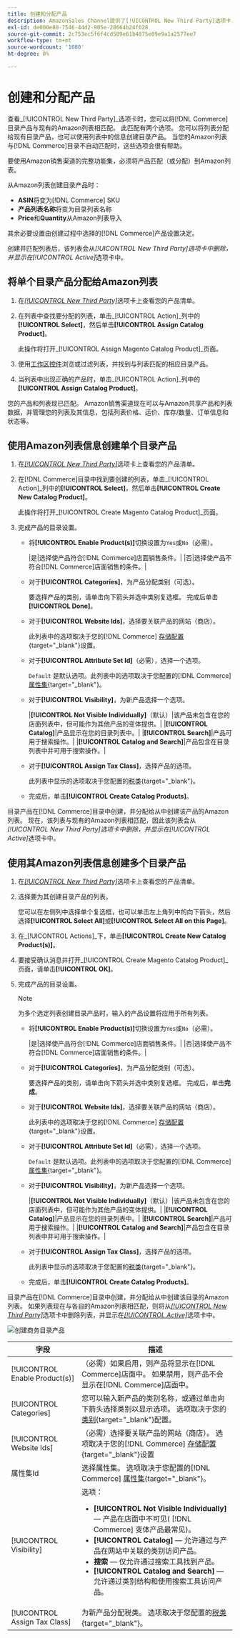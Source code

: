 ```yaml
---
title: 创建和分配产品
description: AmazonSales Channel提供了[!UICONTROL New Third Party]选项卡，以帮助创建和分配与Amazon列表匹配的商务目录产品。
exl-id: de000e80-7546-44d2-905e-28664b24f028
source-git-commit: 2c753ec5f6f4cd509e61b4875e09e9a1a2577ee7
workflow-type: tm+mt
source-wordcount: '1080'
ht-degree: 0%

---
```


# 创建和分配产品

查看&#x200B;_[!UICONTROL New Third Party]_选项卡时，您可以将[!DNL Commerce]目录产品与现有的Amazon列表相匹配。 此匹配有两个选项。 您可以将列表分配给现有目录产品，也可以使用列表中的信息创建目录产品。 当您的Amazon列表与[!DNL Commerce]目录不自动匹配时，这些选项会很有帮助。

要使用Amazon销售渠道的完整功能集，必须将产品匹配（或分配）到Amazon列表。

从Amazon列表创建目录产品时：

- **ASIN**&#x200B;将变为[!DNL Commerce] SKU
- **产品列表名称**&#x200B;将变为目录列表名称
- **Price**&#x200B;和&#x200B;**Quantity**&#x200B;从Amazon列表导入

其余必要设置由创建过程中选择的[!DNL Commerce]产品设置决定。

创建并匹配列表后，该列表会从&#x200B;_[!UICONTROL New Third Party]_选项卡中删除，并显示在_[!UICONTROL Active]_&#x200B;选项卡中。

## 将单个目录产品分配给Amazon列表

1. 在[_[!UICONTROL New Third Party]_](./new-third-party-listings.md)选项卡上查看您的产品清单。

1. 在列表中查找要分配的列表，单击&#x200B;_[!UICONTROL Action]_列中的&#x200B;**[!UICONTROL Select]**，然后单击&#x200B;**[!UICONTROL Assign Catalog Product]**。

   此操作将打开&#x200B;_[!UICONTROL Assign Magento Catalog Product]_页面。

1. 使用[工作区控件](./workspace-controls.md)浏览或过滤列表，并找到与列表匹配的相应目录产品。

1. 当列表中出现正确的产品时，单击&#x200B;_[!UICONTROL Action]_列中的&#x200B;**[!UICONTROL Assign Catalog Product]**。

您的产品和列表现已匹配。 Amazon销售渠道现在可以与Amazon共享产品和列表数据，并管理您的列表及其信息，包括列表价格、运价、库存/数量、订单信息和状态等。

## 使用Amazon列表信息创建单个目录产品

1. 在[_[!UICONTROL New Third Party]_](./new-third-party-listings.md)选项卡上查看您的产品清单。

1. 在[!DNL Commerce]目录中找到要创建的列表，单击&#x200B;_[!UICONTROL Action]_列中的&#x200B;**[!UICONTROL Select]**，然后单击&#x200B;**[!UICONTROL Create New Catalog Product]**。

   此操作将打开&#x200B;_[!UICONTROL Create Magento Catalog Product]_页面。

1. 完成产品的目录设置。

   - 将&#x200B;**[!UICONTROL Enable Product(s)]**&#x200B;切换设置为`Yes`或`No`（必需）。

      |是|选择使产品符合[!DNL Commerce]店面销售条件。|
|否|选择使产品不符合[!DNL Commerce]店面销售的条件。|

   - 对于&#x200B;**[!UICONTROL Categories]**，为产品分配类别（可选）。

      要选择产品的类别，请单击向下箭头并选中类别复选框。 完成后单击&#x200B;**[!UICONTROL Done]**。

   - 对于&#x200B;**[!UICONTROL Website Ids]**，选择要关联产品的网站（商店）。

      此列表中的选项取决于您的[!DNL Commerce] [存储配置](https://docs.magento.com/user-guide/stores/websites-stores-views.html){target=&quot;_blank&quot;}设置。

   - 对于&#x200B;**[!UICONTROL Attribute Set Id]**（必需），选择一个选项。

      `Default` 是默认选项。此列表中的选项取决于您配置的[!DNL Commerce] [属性集](https://docs.magento.com/user-guide/stores/attribute-sets.html){target=&quot;_blank&quot;}。

   - 对于&#x200B;**[!UICONTROL Visibility]**，为新产品选择一个选项。

      |**[!UICONTROL Not Visible Individually]**（默认）|该产品未包含在您的店面列表中，但可能作为其他产品的变体提供。|
|**[!UICONTROL Catalog]**|产品显示在您的目录列表中。|
|**[!UICONTROL Search]**|产品可用于搜索操作。|
|**[!UICONTROL Catalog and Search]**|产品包含在目录列表中并可用于搜索操作。|

   - 对于&#x200B;**[!UICONTROL Assign Tax Class]**，选择产品的选项。

      此列表中显示的选项取决于您配置的[税类](https://docs.magento.com/user-guide/tax/tax-class.html){target=&quot;_blank&quot;}。

   - 完成后，单击&#x200B;**[!UICONTROL Create Catalog Products]**。

目录产品在[!DNL Commerce]目录中创建，并分配给从中创建该产品的Amazon列表。 现在，该列表与现有的Amazon列表相匹配，因此该列表会从&#x200B;_[!UICONTROL New Third Party]_选项卡中删除，并显示在_[!UICONTROL Active]_&#x200B;选项卡中。

## 使用其Amazon列表信息创建多个目录产品

1. 在[_[!UICONTROL New Third Party]_](./new-third-party-listings.md)选项卡上查看您的产品清单。

1. 选择要为其创建目录产品的列表。

   您可以在左侧列中选择单个复选框，也可以单击左上角列中的向下箭头，然后选择&#x200B;**[!UICONTROL Select All]**&#x200B;或&#x200B;**[!UICONTROL Select All on this Page]**。

1. 在&#x200B;_[!UICONTROL Actions]_下，单击&#x200B;**[!UICONTROL Create New Catalog Product(s)]**。

1. 要接受确认消息并打开&#x200B;_[!UICONTROL Create Magento Catalog Product]_页面，请单击&#x200B;**[!UICONTROL OK]**。

1. 完成产品的目录设置。

   >[!NOTE]
   >为多个选定列表创建目录产品时，输入的产品设置将应用于所有列表。

   - 将&#x200B;**[!UICONTROL Enable Product(s)]**&#x200B;切换设置为`Yes`或`No`（必需）。

      |是|选择使产品符合[!DNL Commerce]店面销售条件。|
|否|选择使产品不符合[!DNL Commerce]店面销售的条件。|

   - 对于&#x200B;**[!UICONTROL Categories]**，为产品分配类别（可选）。

      要选择产品的类别，请单击向下箭头并选中类别复选框。 完成后，单击&#x200B;**完成**。

   - 对于&#x200B;**[!UICONTROL Website Ids]**，选择要关联产品的网站（商店）。

      此列表中的选项取决于您的[!DNL Commerce] [存储配置](https://docs.magento.com/user-guide/stores/websites-stores-views.html){target=&quot;_blank&quot;}设置。

   - 对于&#x200B;**[!UICONTROL Attribute Set Id]**（必需），选择一个选项。

      `Default` 是默认选项。此列表中的选项取决于您配置的[!DNL Commerce] [属性集](https://docs.magento.com/user-guide/stores/attribute-sets.html){target=&quot;_blank&quot;}。

   - 对于&#x200B;**[!UICONTROL Visibility]**，为新产品选择一个选项。

      |**[!UICONTROL Not Visible Individually]**（默认）|该产品未包含在您的店面列表中，但可能作为其他产品的变体提供。|
|**[!UICONTROL Catalog]**|产品显示在您的目录列表中。|
|**[!UICONTROL Search]**|产品可用于搜索操作。|
|**[!UICONTROL Catalog and Search]**|产品包含在目录列表中并可用于搜索操作。|

   - 对于&#x200B;**[!UICONTROL Assign Tax Class]**，选择产品的选项。

      此列表中显示的选项取决于您配置的[税类](https://docs.magento.com/user-guide/tax/tax-class.html){target=&quot;_blank&quot;}。

   - 完成后，单击&#x200B;**[!UICONTROL Create Catalog Products]**。

目录产品在[!DNL Commerce]目录中创建，并分配给从中创建该目录的Amazon列表。 如果列表现在与各自的Amazon列表相匹配，则将从[_[!UICONTROL New Third Party]_](./new-third-party-listings.md)选项卡中删除列表，并显示在[_[!UICONTROL Active]_](./active-listings.md)选项卡中。

![创建商务目录产品](assets/amazon-magento-catalog-product.png)

| 字段 | 描述 |
|--- |--- |
| [!UICONTROL Enable Product(s)] | （必需）如果启用，则产品将显示在[!DNL Commerce]店面中。 如果禁用，则产品不会显示在[!DNL Commerce]店面中。 |
| [!UICONTROL Categories] | 您可以输入新产品的类别名称，或通过单击向下箭头选择类别以显示选项。 选项取决于您的[类别](https://docs.magento.com/user-guide/catalog/category-create.html){target=&quot;_blank&quot;}配置。 |
| [!UICONTROL Website Ids] | （必需）选择要关联产品的网站（商店）。 选项取决于您的[!DNL Commerce] [存储配置](https://docs.magento.com/user-guide/stores/websites-stores-views.html){target=&quot;_blank&quot;}设置 |
| 属性集Id | 选择属性集。 选项取决于您配置的[!DNL Commerce] [属性集](https://docs.magento.com/user-guide/stores/attribute-sets.html){target=&quot;_blank&quot;}。 |
| [!UICONTROL Visibility] | 选项：<ul><li>**[!UICONTROL Not Visible Individually]**  — 产品在店面中不可见( [!DNL Commerce] 变体产品最常见)。</li><li>**[!UICONTROL Catalog]**  — 允许通过与产品在网站中关联的类别访问产品。</li><li>**搜索**  — 仅允许通过搜索工具找到产品。</li><li>**[!UICONTROL Catalog and Search]**  — 允许通过类别结构和使用搜索工具访问产品。</li></ul> |
| [!UICONTROL Assign Tax Class] | 为新产品分配税类。 选项取决于您配置的[税类](https://docs.magento.com/user-guide/tax/tax-class.html){target=&quot;_blank&quot;}。 |
